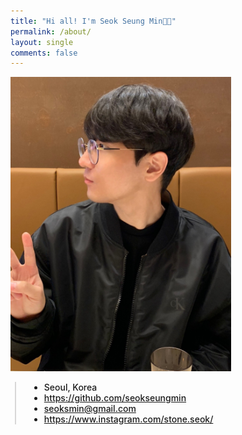 ```yaml
---
title: "Hi all! I'm Seok Seung Min👋🏻"
permalink: /about/
layout: single
comments: false
---
```


<div>
    <img src="/assets/images/avthm.jpg" alt="about_meee" width="70%" min-width="700px" itemprop="image">
</div>


<div style="border-left: 2px solid rgba(199, 198, 198, 0.7); margin: 0.5em 0 0 0.5em; padding-left: 1.5em; font-weight: 500;">
    <ul class="author__urls social-icons">
        <li itemprop="homeLocation" itemscope itemtype="https://schema.org/Place">
          <i class="fas fa-fw fa-map-marker-alt" aria-hidden="true"></i> <span itemprop="name">  Seoul, Korea</span>
        </li>
        <li>
          <a href="https://github.com/seokseungmin" itemprop="sameAs" rel="nofollow noopener noreferrer">
            <i class="fab fa-fw fa-github" aria-hidden="true"></i><span class="label">  https://github.com/seokseungmin</span>
          </a>
        </li>
        <li>
          <a href="mailto:seoksmin@gmail.com">
            <meta itemprop="email" content="seoksmin@gmail.com" />
            <i class="fas fa-fw fa-envelope-square" aria-hidden="true"></i><span class="label">  seoksmin@gmail.com</span>
          </a>
        </li>
        <li>
          <a href="https://www.instagram.com/stone.seok/" itemprop="sameAs" rel="nofollow noopener noreferrer">
            <i class="fab fa-fw fa-instagram" aria-hidden="true"></i><span class="label">  https://www.instagram.com/stone.seok/</span>
          </a>
        </li>
    </ul>
  </div>

